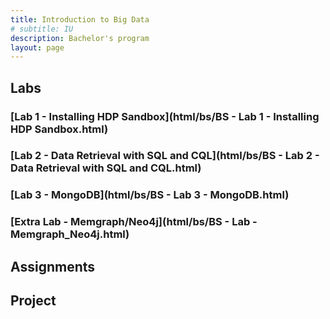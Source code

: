 ```yaml
---
title: Introduction to Big Data
# subtitle: IU
description: Bachelor's program
layout: page
---
```



## Labs

### [Lab 1 - Installing HDP Sandbox](html/bs/BS - Lab 1 - Installing HDP Sandbox.html)
### [Lab 2 - Data Retrieval with SQL and CQL](html/bs/BS - Lab 2 - Data Retrieval with SQL and CQL.html)
### [Lab 3 - MongoDB](html/bs/BS - Lab 3 - MongoDB.html)
### [Extra Lab - Memgraph/Neo4j](html/bs/BS - Lab - Memgraph_Neo4j.html)

## Assignments
<!-- ### [Assignment 1 - SQL and NoSQL databases](html/bs/BS - Assignment 1 - SQL and NoSQL databases.html) -->



## Project